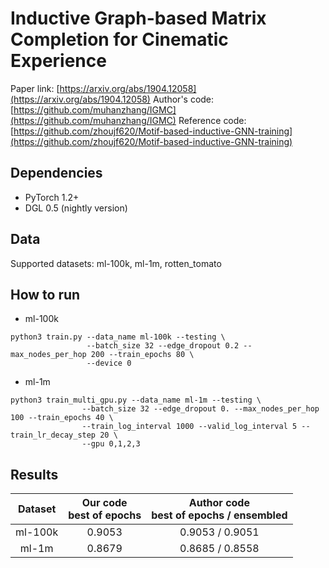 # Inductive Graph-based Matrix Completion for Cinematic Experience

Paper link: [https://arxiv.org/abs/1904.12058](https://arxiv.org/abs/1904.12058)
Author's code: [https://github.com/muhanzhang/IGMC](https://github.com/muhanzhang/IGMC)
Reference code: [https://github.com/zhoujf620/Motif-based-inductive-GNN-training](https://github.com/zhoujf620/Motif-based-inductive-GNN-training)


## Dependencies

* PyTorch 1.2+
* DGL 0.5 (nightly version)

## Data

Supported datasets: ml-100k, ml-1m, rotten_tomato

## How to run

- ml-100k

```shell
python3 train.py --data_name ml-100k --testing \
                 --batch_size 32 --edge_dropout 0.2 --max_nodes_per_hop 200 --train_epochs 80 \
                 --device 0
```

- ml-1m

```shell
python3 train_multi_gpu.py --data_name ml-1m --testing \
                --batch_size 32 --edge_dropout 0. --max_nodes_per_hop 100 --train_epochs 40 \
                --train_log_interval 1000 --valid_log_interval 5 --train_lr_decay_step 20 \
                --gpu 0,1,2,3
```

## Results

|Dataset|Our code <br> best of epochs|Author code <br> best of epochs / ensembled|
|:-:|:-:|:-:|
|ml-100k|0.9053|0.9053 / 0.9051|
|ml-1m|0.8679|0.8685 / 0.8558|
